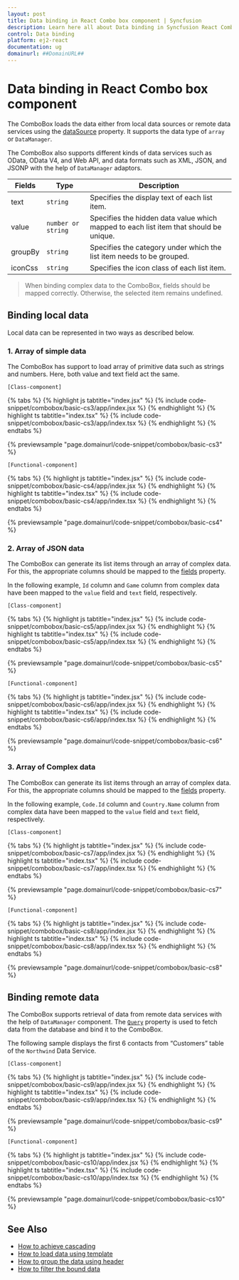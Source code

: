 ```yaml
---
layout: post
title: Data binding in React Combo box component | Syncfusion
description: Learn here all about Data binding in Syncfusion React Combo box component of Syncfusion Essential JS 2 and more.
control: Data binding 
platform: ej2-react
documentation: ug
domainurl: ##DomainURL##
---
```


# Data binding in React Combo box component

The ComboBox loads the data either from local data sources or remote data services using the [dataSource](https://ej2.syncfusion.com/react/documentation/api/combo-box/#datasource) property. It supports the data type of `array` or `DataManager`.

The ComboBox also supports different kinds of data services such as OData, OData V4, and Web API, and data formats such as XML, JSON, and JSONP with the help of `DataManager` adaptors.

| Fields | Type | Description |
|------|------|-------------|
| text |  `string` | Specifies the display text of each list item. |
| value |  `number or string` | Specifies the hidden data value which mapped to each list item that should be unique. |
| groupBy |  `string` | Specifies the category under which the list item needs to be grouped. |
| iconCss |  `string` | Specifies the icon class of each list item. |

> When binding complex data to the ComboBox, fields should be mapped correctly. Otherwise, the selected item remains undefined.

## Binding local data

Local data can be represented in two ways as described below.

### 1. Array of simple data

The ComboBox has support to load array of primitive data such as strings and numbers. Here, both value and text field act the same.

`[Class-component]`

{% tabs %}
{% highlight js tabtitle="index.jsx" %}
{% include code-snippet/combobox/basic-cs3/app/index.jsx %}
{% endhighlight %}
{% highlight ts tabtitle="index.tsx" %}
{% include code-snippet/combobox/basic-cs3/app/index.tsx %}
{% endhighlight %}
{% endtabs %}

 {% previewsample "page.domainurl/code-snippet/combobox/basic-cs3" %}

`[Functional-component]`

{% tabs %}
{% highlight js tabtitle="index.jsx" %}
{% include code-snippet/combobox/basic-cs4/app/index.jsx %}
{% endhighlight %}
{% highlight ts tabtitle="index.tsx" %}
{% include code-snippet/combobox/basic-cs4/app/index.tsx %}
{% endhighlight %}
{% endtabs %}

 {% previewsample "page.domainurl/code-snippet/combobox/basic-cs4" %}

### 2. Array of JSON data

The ComboBox can generate its list items through an array of complex data. For this, the appropriate columns should be mapped to the [fields](https://ej2.syncfusion.com/react/documentation/api/combo-box/#fields) property.

In the following example, `Id` column and `Game` column from complex data have been mapped to the `value` field and `text` field, respectively.

`[Class-component]`

{% tabs %}
{% highlight js tabtitle="index.jsx" %}
{% include code-snippet/combobox/basic-cs5/app/index.jsx %}
{% endhighlight %}
{% highlight ts tabtitle="index.tsx" %}
{% include code-snippet/combobox/basic-cs5/app/index.tsx %}
{% endhighlight %}
{% endtabs %}

 {% previewsample "page.domainurl/code-snippet/combobox/basic-cs5" %}

`[Functional-component]`

{% tabs %}
{% highlight js tabtitle="index.jsx" %}
{% include code-snippet/combobox/basic-cs6/app/index.jsx %}
{% endhighlight %}
{% highlight ts tabtitle="index.tsx" %}
{% include code-snippet/combobox/basic-cs6/app/index.tsx %}
{% endhighlight %}
{% endtabs %}

 {% previewsample "page.domainurl/code-snippet/combobox/basic-cs6" %}

### 3. Array of Complex data

The ComboBox can generate its list items through an array of complex data. For this, the appropriate columns should be mapped to the
[fields](https://ej2.syncfusion.com/react/documentation/api/combo-box/#fields) property.

In the following example, `Code.Id` column and `Country.Name` column from complex data have been mapped to the `value` field and `text` field, respectively.

`[Class-component]`

{% tabs %}
{% highlight js tabtitle="index.jsx" %}
{% include code-snippet/combobox/basic-cs7/app/index.jsx %}
{% endhighlight %}
{% highlight ts tabtitle="index.tsx" %}
{% include code-snippet/combobox/basic-cs7/app/index.tsx %}
{% endhighlight %}
{% endtabs %}

 {% previewsample "page.domainurl/code-snippet/combobox/basic-cs7" %}

`[Functional-component]`

{% tabs %}
{% highlight js tabtitle="index.jsx" %}
{% include code-snippet/combobox/basic-cs8/app/index.jsx %}
{% endhighlight %}
{% highlight ts tabtitle="index.tsx" %}
{% include code-snippet/combobox/basic-cs8/app/index.tsx %}
{% endhighlight %}
{% endtabs %}

 {% previewsample "page.domainurl/code-snippet/combobox/basic-cs8" %}

## Binding remote data

The ComboBox supports retrieval of data from remote data services with the help of `DataManager` component. The [`Query`](https://ej2.syncfusion.com/react/documentation/api/combo-box/#query) property is used to fetch data from the database and bind it to the ComboBox.

The following sample displays the first 6 contacts from “Customers” table of the `Northwind` Data Service.

`[Class-component]`

{% tabs %}
{% highlight js tabtitle="index.jsx" %}
{% include code-snippet/combobox/basic-cs9/app/index.jsx %}
{% endhighlight %}
{% highlight ts tabtitle="index.tsx" %}
{% include code-snippet/combobox/basic-cs9/app/index.tsx %}
{% endhighlight %}
{% endtabs %}

 {% previewsample "page.domainurl/code-snippet/combobox/basic-cs9" %}

`[Functional-component]`

{% tabs %}
{% highlight js tabtitle="index.jsx" %}
{% include code-snippet/combobox/basic-cs10/app/index.jsx %}
{% endhighlight %}
{% highlight ts tabtitle="index.tsx" %}
{% include code-snippet/combobox/basic-cs10/app/index.tsx %}
{% endhighlight %}
{% endtabs %}

 {% previewsample "page.domainurl/code-snippet/combobox/basic-cs10" %}

## See Also

* [How to achieve cascading](./how-to/cascading/)
* [How to load data using template](./templates#item-template)
* [How to group the data using header](./grouping/)
* [How to filter the bound data](./filtering/)